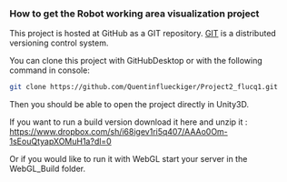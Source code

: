 ### How to get the Robot working area visualization project

This project is hosted at GitHub as a GIT repository.
[GIT](http://git-scm.com/) is a distributed versioning control system.

You can clone this project with GitHubDesktop or with the following command in console:

```sh
git clone https://github.com/Quentinflueckiger/Project2_flucq1.git
```

Then you should be able to open the project directly in Unity3D.

If you want to run a build version download it here and unzip it : https://www.dropbox.com/sh/i68igev1ri5q407/AAAo0Om-1sEouQtyapXOMuH1a?dl=0

Or if you would like to run it with WebGL start your server in the WebGL_Build folder.
